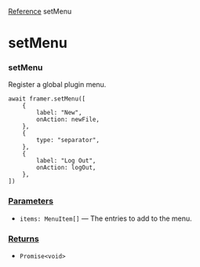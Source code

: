 [Reference](https://www.framer.com/developers/reference)
setMenu
# setMenu
### setMenu
Register a global plugin menu.
```
await framer.setMenu([
    {
        label: "New",
        onAction: newFile,
    },
    {
        type: "separator",
    },
    {
        label: "Log Out",
        onAction: logOut,
    },
])
```

### [Parameters](https://www.framer.com/developers/reference/plugins-set-menu#parameters)
  * `items: MenuItem[]` — The entries to add to the menu.


### [Returns](https://www.framer.com/developers/reference/plugins-set-menu#returns)
  * `Promise<void>`


